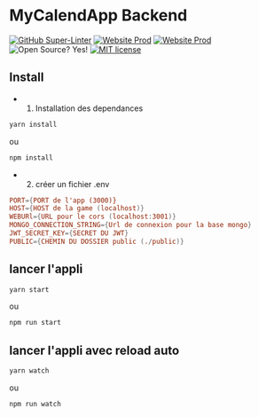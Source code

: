 # MyCalendApp Backend

[![GitHub Super-Linter](https://github.com/MyCalendApp/backend/workflows/Continuous%20Integration/badge.svg)](https://github.com/MyCalendApp/backend/actions)
[![Website Prod](https://img.shields.io/github/deployments/MyCalendApp/backend/api-mycalendapp?label=deployment )](https://api-mycalendapp.herokuapp.com/ping)
[![Website Prod](https://img.shields.io/website-up-down-green-red/http/api-mycalendapp.herokuapp.com/ping)](https://api-mycalendapp.herokuapp.com/ping)
![Open Source? Yes!](https://badgen.net/badge/Open%20Source%20%3F/Yes%21/blue?icon=github)
[![MIT license](https://img.shields.io/badge/License-MIT-blue.svg)](https://lbesson.mit-license.org/)
## Install

- 1. Installation des dependances

``` bash
yarn install
```

ou

``` bash
npm install
```

- 2. créer un fichier .env

``` conf
PORT={PORT de l'app (3000)}
HOST={HOST de la game (localhost)}
WEBURl={URL pour le cors (localhost:3001)}
MONGO_CONNECTION_STRING={Url de connexion pour la base mongo}
JWT_SECRET_KEY={SECRET DU JWT}
PUBLIC={CHEMIN DU DOSSIER public (./public)}
```

## lancer l'appli

``` bash
yarn start
```

ou

``` bash
npm run start
```

## lancer l'appli avec reload auto

``` bash
yarn watch
```

ou

``` bash
npm run watch
```
